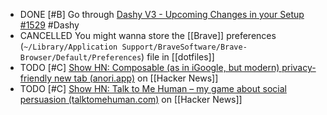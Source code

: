 - DONE [#B] Go through [Dashy V3 - Upcoming Changes in your Setup #1529](https://github.com/Lissy93/dashy/discussions/1529) #Dashy
- CANCELLED You might wanna store the [[Brave]] preferences (`~/Library/Application Support/BraveSoftware/Brave-Browser/Default/Preferences`) file in [[dotfiles]]
- TODO [#C] [Show HN: Composable (as in iGoogle, but modern) privacy-friendly new tab (anori.app)](https://news.ycombinator.com/item?id=40084543) on [[Hacker News]]
- TODO [#C] [Show HN: Talk to Me Human – my game about social persuasion (talktomehuman.com)](https://news.ycombinator.com/item?id=40091379) on [[Hacker News]]